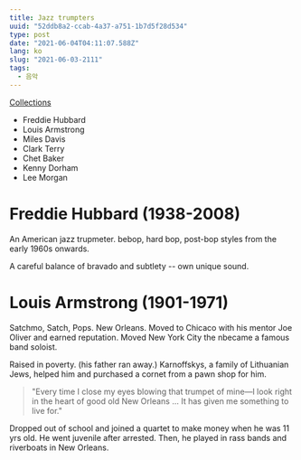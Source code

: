 ```yaml
---
title: Jazz trumpters
uuid: "52ddb8a2-ccab-4a37-a751-1b7d5f28d534"
type: post
date: "2021-06-04T04:11:07.588Z"
lang: ko
slug: "2021-06-03-2111"
tags:
  - 음악
---
```


[Collections](https://archive.org/details/davidwnivenjazz?tab=about)

- Freddie Hubbard
- Louis Armstrong
- Miles Davis
- Clark Terry
- Chet Baker
- Kenny Dorham
- Lee Morgan

# Freddie Hubbard (1938-2008)

An American jazz trupmeter. bebop, hard bop, post-bop styles from the early 1960s onwards.

A careful balance of bravado and subtlety -- own unique sound.

# Louis Armstrong (1901-1971)

Satchmo, Satch, Pops. New Orleans. Moved to Chicaco with his mentor Joe Oliver and earned reputation. Moved New York City the nbecame a famous band soloist.

Raised in poverty. (his father ran away.) Karnoffskys, a family of Lithuanian Jews, helped him and purchased a cornet from a pawn shop for him.

> "Every time I close my eyes blowing that trumpet of mine—I look right in the heart of good old New Orleans ... It has given me something to live for."

Dropped out of school and joined a quartet to make money when he was 11 yrs old. He went juvenile after arrested. Then, he played in rass bands and riverboats in New Orleans.

